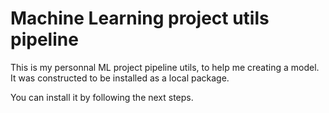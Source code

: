 # Machine Learning project utils pipeline

This is my personnal ML project pipeline utils, to help me creating a model. It was constructed to be installed as a local package.

You can install it by following the next steps.

